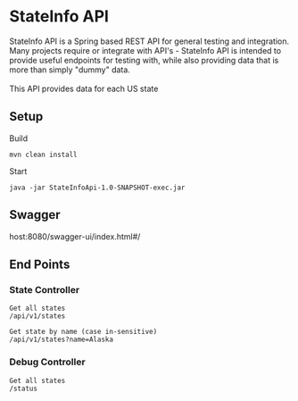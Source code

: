# StateInfo API

StateInfo API is a Spring based REST API for general testing and integration.  
Many projects require or integrate with API's - StateInfo API is intended to provide useful endpoints for testing with, while also providing data that is more than simply "dummy" data.   
\
This API provides data for each US state

## Setup
Build
```shell script
mvn clean install
```
Start
```shell script
java -jar StateInfoApi-1.0-SNAPSHOT-exec.jar
```

## Swagger
host:8080/swagger-ui/index.html#/

## End Points

### State Controller
```
Get all states
/api/v1/states

Get state by name (case in-sensitive)
/api/v1/states?name=Alaska
```
### Debug Controller
```
Get all states
/status
